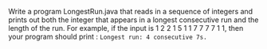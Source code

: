 Write a program LongestRun.java that reads in a sequence of integers and prints out both the integer that appears in a longest consecutive run and the length of the run. For example, if the input is 1 2 2 1 5 1 1 7 7 7 7 1 1, then your program should print :
```Longest run: 4 consecutive 7s.```
